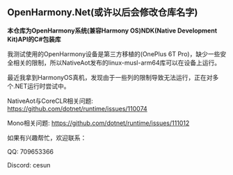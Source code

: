## OpenHarmony.Net(或许以后会修改仓库名字)

**本仓库为OpenHarmony系统(兼容Harmony OS)NDK(Native Development Kit)API的C#包装库**

我测试使用的OpenHarmony设备是第三方移植的(OnePlus 6T Pro)，缺少一些安全相关的限制，所以NativeAot发布的linux-musl-arm64库可以在设备上运行。

最近我拿到HarmonyOS真机，发现由于一些列的限制导致无法运行，正在对多个.NET运行时尝试中。


NativeAot与CoreCLR相关问题:
https://github.com/dotnet/runtime/issues/110074

Mono相关问题:
https://github.com/dotnet/runtime/issues/111012


如果有兴趣帮忙，欢迎联系：

QQ: 709653366

Discord: cesun
